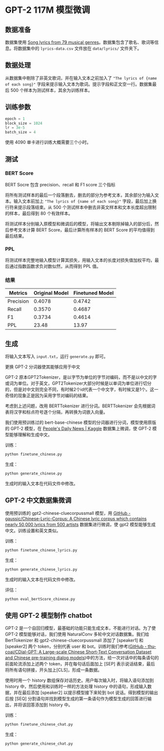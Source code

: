 # GPT-2 117M 模型微调

## 数据准备

数据集使用 [Song lyrics from 79 musical genres](https://www.kaggle.com/datasets/neisse/scrapped-lyrics-from-6-genres)。数据集包含了歌名、歌词等信息。将数据集中的 `lyrics-data.csv` 文件放在 `data/lyrics/` 文件夹下。

## 数据处理

从数据集中剔除了非英文歌词，并在输入文本之前加入了 `"The lyrics of {name of each song}"` 字段来提示输入文本为歌词。提示字段和正文空一行。数据集最后 500 个样本为测试样本，其余为训练样本。

## 训练参数

```python
epoch = 1
block_size = 1024
lr = 3e-5
batch_size = 4
```

使用 4090 单卡进行训练大概需要三个小时。

## 测试

### BERT Score

BERT Socre 包含 precision、recall 和 F1 score 三个指标

将所有测试样本的最后一个段落删去，删去的部分为参考文本，其余部分为输入文本。输入文本前加上 `"The lyrics of {name of each song}"` 字段，最后加上换行符来提示段落结束。从 500 个测试样本中删去非英文样本和文本长度超出限制的样本，最后得到 80 个有效样本。

将测试样本分别输入原模型和微调后的模型，将输出文本剔除掉输入的部分后，然后参考文本计算 BERT Score，最后计算所有样本的 BERT Score 的平均值得到最后结果。

### PPL

将测试样本完整地输入模型计算其损失，用输入文本的长度对损失值加权平均，最后通过指数函数求负对数似然，从而得到 PPL 值。

### 结果

| Metrics | Original Model | Finetuned Model|
| --- | --- | --- |
| Precision | 0.4078 | 0.4742 |
| Recall | 0.3570 | 0.4687 |
| F1 | 0.3734 | 0.4614 |
| PPL | 23.48 | 13.97 |

## 生成

将输入文本写入 `input.txt`，运行 `generate.py` 即可。

更换 GPT-2 分词器使其能够应用于中文

GPT-2 原本GPT2Tokenizer，是以字节为单位的字节对编码，而不是以中文的字或词为单位。对于英文，GPT2Tokenizer大部分时候是以单词为单位进行切分的，但是对中文则完全不同，有时候2个id代表一个中文字，有时候又是1个。这一奇怪的现象正是因为采用字节对编码的结果。

考虑到上述问题，改用 BERTTokenizer 进行分词。BERTTokenizer 会先根据词表将汉字和标点符号逐个分隔，再转换为词嵌入向量。

我们使用预训练过的 bert-base-chinese 模型的分词器进行分词，模型使用原版的 GPT-2 模型，在 [People&#x27;s Daily News | Kaggle](https://www.kaggle.com/datasets/concyclics/renmindaily) 数据集上微调，使 GPT-2 模型能够理解和生成中文。

训练：

```python
python finetune_chinese.py
```

生成：

```python
python generate_chinese.py
```

生成时的输入文本在代码文件中修改。

## GPT-2 中文数据集微调

使用预训练的 gpt2-chinese-cluecorpussmall 模型，用 [GitHub - gaussic/Chinese-Lyric-Corpus: A Chinese lyric corpus which contains nearly 50,000 lyrics from 500 artists](https://github.com/gaussic/Chinese-Lyric-Corpus) 数据集进行微调，使 gpt2 模型能够生成中文。训练设置和英文类似。

训练：

```python
python finetune_chinese_lyrics.py
```

生成：

```python
python generate_chinese_lyrics.py
```

生成时的输入文本在代码文件中修改。

评估：

```python
python eval_bertScore_chinese.py
```

## 使用 GPT-2 模型制作 chatbot

GPT-2 是一个自回归模型，最基础的功能只能生成文本，不能进行对话。为了使 GPT-2 模型能够对话，我们使用 NaturalConv 多轮中文对话数据集。我们给 BertTokenizer 和 gpt2-chinese-cluecorpussmall 添加了 [speaker1] 和 [speaker2] 两个 token，分别代表 user 和 bot。训练时我们参考([GitHub - thu-coai/CDial-GPT: A Large-scale Chinese Short-Text Conversation Dataset and Chinese pre-training dialog models](https://github.com/thu-coai/CDial-GPT))中的方法，给一次对话中的每条语句的前面轮流添加上述两个 token，并在每句话后面加上 [SEP] 表示说话结束，最后将所有语句拼接，开头加上[CLS]，形成一条数据。

使用时用一个 history 数组保存对话历史。用户每次输入时，将输入语句添加到 history 中，然后使用和训练时一样的方法处理 history 中的语句，形成输入数据，并在最后添加 [speaker2] 以提示模型接下来轮到 bot 说话。得到模型的输出后按 [SEQ] 分割语句并找到模型生成的第一条语句作为模型生成的回答进行输出，并将该回答添加到 history 中。

训练：

```python
python finetune_chinese_chat.py
```

生成：

```python
python generate_chinese_chat.py
```
